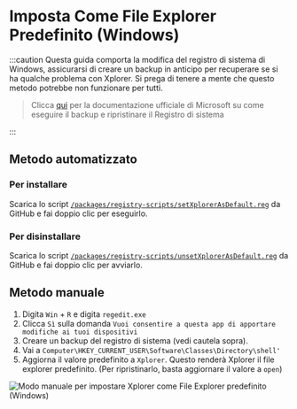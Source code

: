 # Imposta Come File Explorer Predefinito (Windows)

:::caution Questa guida comporta la modifica del registro di sistema di Windows, assicurarsi di creare un backup in anticipo per recuperare se si ha qualche problema con Xplorer. Si prega di tenere a mente che questo metodo potrebbe non funzionare per tutti.

> Clicca [qui](https://support.microsoft.com/en-us/topic/how-to-back-up-and-restore-the-registry-in-windows-855140ad-e318-2a13-2829-d428a2ab0692) per la documentazione ufficiale di Microsoft su come eseguire il backup e ripristinare il Registro di sistema

:::

## Metodo automatizzato

### Per installare

Scarica lo script [`/packages/registry-scripts/setXplorerAsDefault.reg`](https://github.com/kimlimjustin/xplorer/blob/master/packages/registry-scripts/setXplorerAsDefault.reg) da GitHub e fai doppio clic per eseguirlo.

### Per disinstallare

Scarica lo script [`/packages/registry-scripts/unsetXplorerAsDefault.reg`](https://github.com/kimlimjustin/xplorer/blob/master/packages/registry-scripts/unsetXplorerAsDefault.reg) da GitHub e fai doppio clic per avviarlo.

## Metodo manuale

1. Digita `Win` + `R` e digita `regedit.exe`
2. Clicca `Sì` sulla domanda `Vuoi consentire a questa app di apportare modifiche ai tuoi dispositivi`
3. Creare un backup del registro di sistema (vedi cautela sopra).
4. Vai a `Computer\HKEY_CURRENT_USER\Software\Classes\Directory\shell'`
5. Aggiorna il valore predefinito a `Xplorer`. Questo renderà Xplorer il file explorer predefinito. (Per ripristinarlo, basta aggiornare il valore a `open`)

![Modo manuale per impostare Xplorer come File Explorer predefinito (Windows)](/img/docs/edit_registry.gif)
